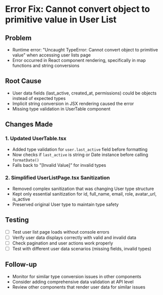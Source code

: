 # Error Fix: Cannot convert object to primitive value in User List

## Problem

- Runtime error: "Uncaught TypeError: Cannot convert object to primitive value" when accessing user lists page
- Error occurred in React component rendering, specifically in map functions and string conversions

## Root Cause

- User data fields (last_active, created_at, permissions) could be objects instead of expected types
- Implicit string conversion in JSX rendering caused the error
- Missing type validation in UserTable component

## Changes Made

### 1. Updated UserTable.tsx

- Added type validation for `user.last_active` field before formatting
- Now checks if `last_active` is string or Date instance before calling `formatDate()`
- Falls back to "[Invalid Value]" for invalid types

### 2. Simplified UserListPage.tsx Sanitization

- Removed complex sanitization that was changing User type structure
- Kept only essential sanitization for id, full_name, email, role, avatar_url, is_active
- Preserved original User type to maintain type safety

## Testing

- [ ] Test user list page loads without console errors
- [ ] Verify user data displays correctly with valid and invalid data
- [ ] Check pagination and user actions work properly
- [ ] Test with different user data scenarios (missing fields, invalid types)

## Follow-up

- Monitor for similar type conversion issues in other components
- Consider adding comprehensive data validation at API level
- Review other components that render user data for similar issues
